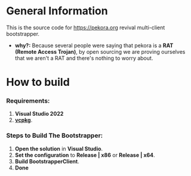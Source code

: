 # General Information
This is the source code for https://pekora.org revival multi-client bootstrapper.
- **why?:** Because several people were saying that pekora is a **RAT (Remote Access Trojan)**, by open sourcing we are proving ourselves that we aren't a RAT and there's nothing to worry about.

# How to build

### Requirements:
1. **Visual Studio 2022**
2. **[vcpkg](https://learn.microsoft.com/en-us/vcpkg/get_started/get-started-vs?pivots=shell-powershell)**.

### Steps to Build The Bootstrapper:
1. **Open the solution** in **Visual Studio**.
2. **Set the configuration** to **Release | x86** or **Release | x64**.
4. **Build BootstrapperClient**.
5. **Done**
